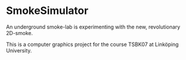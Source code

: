 # SmokeSimulator
An underground smoke-lab is experimenting with the new, revolutionary 2D-smoke. 

This is a computer graphics project for the course TSBK07 at Linköping University.
